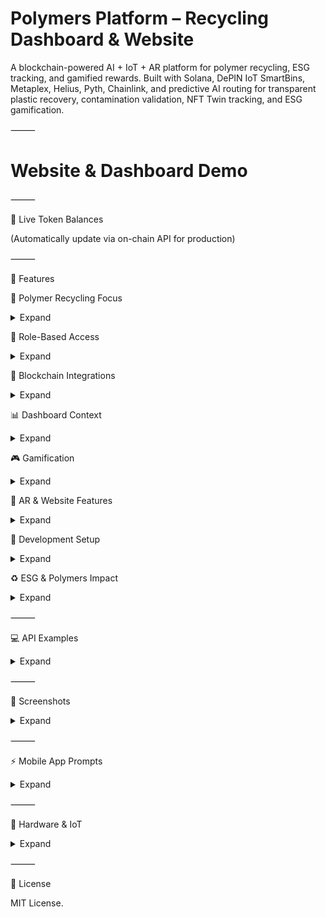 # Polymers Platform – Recycling Dashboard & Website

A blockchain-powered AI + IoT + AR platform for polymer recycling, ESG tracking, and gamified rewards.
Built with Solana, DePIN IoT SmartBins, Metaplex, Helius, Pyth, Chainlink, and predictive AI routing for transparent plastic recovery, contamination validation, NFT Twin tracking, and ESG gamification.

⸻

# Website & Dashboard Demo


⸻

🔗 Live Token Balances

(Automatically update via on-chain API for production)

⸻

🚀 Features

🔬 Polymer Recycling Focus

<details>
<summary>Expand</summary>


	•	SmartBins for Polymers – IoT-enabled bins for PET, HDPE, LDPE, and mixed plastics
	•	NFC/QR Validation – Scan packaging or polymer products for recycling proof
	•	AI Contamination Detection – Detect mixed polymers, labels, adhesives, or impurities
	•	RWA & NFT Twins – Each recycled batch generates an NFT twin (linked to polymer type & weight)

</details>


🎯 Role-Based Access

<details>
<summary>Expand</summary>


	•	Recycler+ – Gamified plastic recycling with streaks, missions, and Solana rewards
	•	Company Partner – ESG dashboards, carbon credit reports, and supply chain polymer offsets
	•	Manufacturer+ – Polymer input/output tracking, predictive IoT maintenance for recycling machines
	•	Admin Auditor – ESG proof validation, compliance, and audit-ready reporting

</details>


🔗 Blockchain Integrations

<details>
<summary>Expand</summary>


	•	Solana – NFTs, token transfers, staking, Solana Pay, Actions + Blinks
	•	Metaplex – NFT metadata & marketplace for polymer credits
	•	Pyth + Chainlink – ESG price feeds, polymer commodity oracle data
	•	Helius – On-chain indexing & history of polymer credits
	•	Helium/DePIN – IoT network for SmartBin telemetry (fill-levels, contamination, polymer type)
	•	Privy.io – Privacy-preserving identity for recyclers & corporate partners

</details>


📊 Dashboard Context

<details>
<summary>Expand</summary>


	•	Website Frontend – Public-facing educational pages + ESG campaign landing pages
	•	Secure Dashboard – Role-based access for recyclers, partners, manufacturers, auditors
	•	Real-Time Telemetry – IoT polymer bin updates on map + AR overlays
	•	Predictive Routing – AI-driven polymer pickup routes for efficiency & lower CO₂ footprint

</details>


🎮 Gamification

<details>
<summary>Expand</summary>


	•	Recycling Missions – Target specific polymer categories for streak bonuses
	•	Reward Multipliers – Cleaner polymer separation = higher ESG score
	•	NFT Badges – Unlock rare NFTs (Polymer Guardian, Circular Hero, etc.)
	•	Leaderboards – Individual and company-level polymer recycling rankings

</details>


📱 AR & Website Features

<details>
<summary>Expand</summary>


	•	2D + AR Maps – Navigate to nearest polymer SmartBins
	•	Polymer Streams Visualization – Show flow of plastics from user → recycler → manufacturer
	•	Mobile Notifications – Push alerts for mission streaks & polymer contamination warnings
	•	AI Chat Assistant – Answers about plastic sorting, ESG benefits, and polymer value recovery

</details>


🔧 Development Setup

<details>
<summary>Expand</summary>


Environment Variables

NEXT_PUBLIC_WS_URL="ws://localhost:3001"
NEXT_PUBLIC_SOLANA_RPC_URL="https://api.devnet.solana.com"
NEXT_PUBLIC_SUPABASE_URL="your_supabase_url"
NEXT_PUBLIC_SUPABASE_ANON_KEY="your_supabase_key"
PRIVY_APP_ID="your_privy_app_id"
CHAINLINK_API_KEY="your_chainlink_key"

Scripts

npm run dev        # Website + Dashboard
npm run api:dev    # Polymer recycling APIs
npm run ws:dev     # WebSocket updates
npm run db:migrate # Database migrations for polymer recycling

</details>


♻️ ESG & Polymers Impact

<details>
<summary>Expand</summary>


	•	Polymer Credit System – Tokenized credits for PET, HDPE, LDPE recycling
	•	Carbon Offsets – Verified CO₂ savings via blockchain oracles
	•	Corporate ESG – Companies prove polymer circularity with auditable dashboards
	•	Global Leaderboards – Driving community competition in reducing plastic waste

</details>



⸻

💻 API Examples

<details>
<summary>Expand</summary>


Get Token Balances

GET /api/token-balances/:wallet
Response:
{
  "SOL": 12.34,
  "PLY": 100000,
  "USDC": 50.75,
  "CARB": 500
}

Send Tokens

POST /api/send
Body:
{
  "from": "user-wallet",
  "to": "recipient-wallet",
  "token": "PLY",
  "amount": 100
}
Response:
{
  "success": true,
  "txHash": "5gk...abcd"
}

AI Chat Prompt

POST /api/ai/chat
Body:
{
  "prompt": "How do I recycle HDPE safely?"
}
Response:
{
  "answer": "You should rinse the HDPE container, remove labels..."
}

</details>



⸻

📸 Screenshots

<details>
<summary>Expand</summary>


</details>



⸻

⚡ Mobile App Prompts

<details>
<summary>Expand</summary>


	•	Mission streak notifications & contamination warnings
	•	AI assistant for sorting guidance
	•	AR map navigation to nearest SmartBins
	•	Gamification updates (NFT badges, leaderboards)

</details>



⸻

🧰 Hardware & IoT

<details>
<summary>Expand</summary>


	•	DePIN-enabled SmartBins with fill-level telemetry
	•	Sensors for polymer type detection & contamination
	•	Raspberry Pi gateways for edge data processing
	•	IoT data streamed to /ws for dashboard updates

</details>



⸻

📄 License

MIT License.
